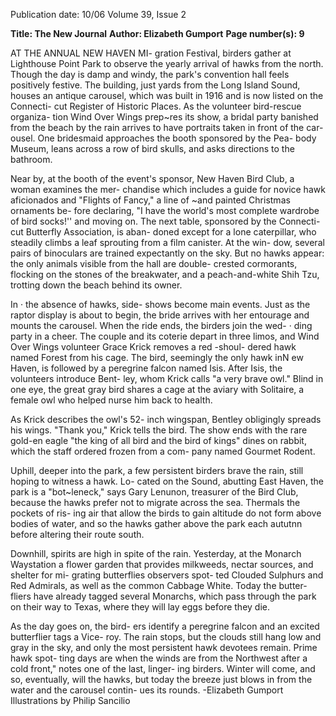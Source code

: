 Publication date: 10/06
Volume 39, Issue 2

**Title: The New Journal**
**Author: Elizabeth Gumport**
**Page number(s): 9**

AT THE ANNUAL NEW HAVEN MI-
gration Festival, birders gather at 
Lighthouse Point Park to observe 
the yearly arrival of hawks from 
the north. Though the day is damp 
and windy, the park's convention 
hall feels positively festive. The 
building, just yards from the Long 
Island Sound, houses an antique 
carousel, which was built in 1916 
and is now listed on the Connecti-
cut Register of Historic Places. As 
the volunteer bird-rescue organiza-
tion Wind Over Wings prep~res its 
show, a bridal party banished from 
the beach by the rain arrives to have 
portraits taken in front of the car-
ousel. One bridesmaid approaches 
the booth sponsored by the Pea-
body Museum, leans across a row 
of bird skulls, and asks directions 
to the bathroom. 


Near by, at the booth of the 
event's sponsor, New Haven Bird 
Club, a woman examines the mer-
chandise which includes a guide 
for novice hawk aficionados and 
"Flights of Fancy," a line of ~and­
painted Christmas ornaments 
be-
fore declaring, "I have the world's 
most complete wardrobe of bird 
socks!'' and moving on. The next 
table, sponsored by the Connecti-
cut Butterfly Association, is aban-
doned except for a lone caterpillar, 
who steadily climbs a leaf sprouting 
from a film canister. At the win-
dow, several pairs of binoculars are 
trained expectantly on the sky. But 
no hawks appear: the only animals 
visible from the hall are double-
crested cormorants, flocking on 
the stones of the breakwater, and a 
peach-and-white Shih Tzu, trotting 
down the beach behind its owner. 


In · the absence of hawks, side-
shows become main events. Just as 
the raptor display is about to begin, 
the bride arrives with her entourage 
and mounts the carousel. When the 
ride ends, the birders join the wed- · 
ding party in a cheer. The couple 
and its coterie depart in three limos, 
and Wind Over Wings volunteer 
Grace Krick removes a red -shoul-
dered hawk named Forest from his 
cage. The bird, seemingly the only 
hawk inN ew Haven, is followed by 
a peregrine falcon named Isis. After 
Isis, the volunteers introduce Bent-
ley, whom Krick calls "a very brave 
owl." Blind in one eye, the great 
gray bird shares a cage at the aviary 
with Solitaire, a female owl who 
helped nurse him back to health. 


As Krick describes the owl's 52-
inch wingspan, Bentley obligingly 
spreads his wings. "Thank you," 
Krick tells the bird. The show ends 
with the rare gold-en eagle 
"the 
king of all bird 
and the bird of 
kings" dines on rabbit, which the 
staff ordered frozen from a com-
pany named Gourmet Rodent. 


Uphill, deeper into the park, a 
few persistent birders brave the rain, 
still hoping to witness a hawk. Lo-
cated on the Sound, abutting East 
Haven, the park is a "bot~leneck," 
says Gary Lenunon, treasurer of 
the Bird Club, because the hawks 
prefer not to migrate across the 
sea. Thermals 
the pockets of ris-
ing air that allow the birds to gain 
altitude do not form above bodies 
of water, and so the hawks gather 
above the park each aututnn before 
altering their route south. 


Downhill, spirits are high in 
spite of the rain. Yesterday, at the 
Monarch 
Waystation 
a 
flower 
garden that provides milkweeds, 
nectar sources, and shelter for mi-
grating butterflies 
observers spot-
ted Clouded Sulphurs and Red 
Admirals, as well as the common 
Cabbage White. Today the butter-
fliers have already tagged several 
Monarchs, which pass through the 
park on their way to Texas, where 
they will lay eggs before they die. 


As the day goes on, the bird-
ers identify a peregrine falcon and 
an excited butterflier tags a Vice-
roy. The rain stops, but the clouds 
still hang low and gray in the sky, 
and only the most persistent hawk 
devotees remain. Prime hawk spot-
ting days are when the winds are 
from the Northwest after a cold 
front," notes one of the last, linger-
ing birders. Winter will come, and 
so, eventually, will the hawks, but 
today the breeze just blows in from 
the water and the carousel contin-
ues its rounds. 
-Elizabeth Gumport 
Illustrations by Philip Sancilio